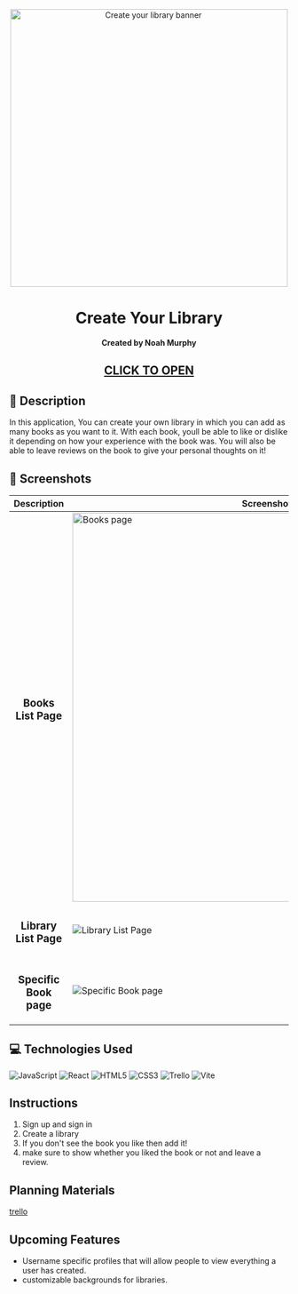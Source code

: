 <div align="center" id="banner">
    <img width="500" alt="Create your library banner" src="https://imgur.com/wlekb99.png">
</div>

<div align="center" id="header">

# Create Your Library
**Created by Noah Murphy**
## [CLICK TO OPEN](https://librarycreation.netlify.app/)

</div>

## :pencil: Description
In this application, You can create your own library in which you can
add as many books as you want to it. With each book, youll be able to like or
dislike it depending on how your experience with the book was. You will also be able
to leave reviews on the book to give your personal thoughts on it!

 ## :camera_flash: Screenshots  

  |   Description | Screenshot | 
  |:-------------:| -----------|
  | <h3>Books List Page</h3> | <img alt="Books page" src="https://imgur.com/Ee7L5is.png" width="700">
  | <h3 align="center">Library List Page</h3> | <img alt="Library List Page" src="https://imgur.com/D8YawsB.png"> |
  | <h3 align="center">Specific Book page</h3> | <img alt="Specific Book page" src="https://imgur.com/6HBr5U3.png"> |

## :computer: Technologies Used

![JavaScript](https://img.shields.io/badge/-JavaScript-05122A?style=flat&logo=javascript)
![React](https://img.shields.io/badge/React-%2320232a.svg?logo=react&logoColor=%2361DAFB)
![HTML5](https://img.shields.io/badge/-HTML5-05122A?style=flat&logo=html5)
![CSS3](https://img.shields.io/badge/-CSS-05122A?style=flat&logo=css3)
![Trello](https://img.shields.io/badge/-Trello-05122A?style=flat&logo=trello)
![Vite](https://img.shields.io/badge/Vite-646CFF?logo=vite&logoColor=fff)

## Instructions
1. Sign up and sign in
2. Create a library
3. If you don't see the book you like then add it!
4. make sure to show whether you liked the book or not and leave a review.

## Planning Materials
[trello](https://trello.com/invite/b/66c6b52027f52b72fe7e39fb/ATTI1d003501496a0a5017b15cc20b133d6667AB94E2/mern-stack-library)

## Upcoming Features
- Username specific profiles that will allow people to view everything a user has created.
- customizable backgrounds for libraries.